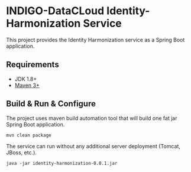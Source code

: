# INDIGO-DataCLoud Identity-Harmonization Service

This project provides the Identity Harmonization service as a Spring Boot application.

## Requirements

* JDK 1.8+
* [Maven 3+](https://maven.apache.org/)

## Build & Run & Configure

The project uses maven build automation tool that will build one fat jar Spring Boot application.

```
mvn clean package
```

The service can run without any additional server deployment (Tomcat, JBoss, etc.).

```
java -jar identity-harmonization-0.0.1.jar
